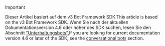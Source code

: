 > [!Important]
> <span data-ttu-id="5eb87-101">Dieser Artikel basiert auf dem v3 Bot Framework SDK.</span><span class="sxs-lookup"><span data-stu-id="5eb87-101">This article is based on the v3 Bot Framework SDK.</span></span> <span data-ttu-id="5eb87-102">Wenn Sie nach der aktuellen Dokumentationsversion 4.6 oder höher des SDK suchen, lesen Sie den Abschnitt ["Unterhaltungsbots".](~/bots/what-are-bots.md)</span><span class="sxs-lookup"><span data-stu-id="5eb87-102">If you are looking for current documentation version 4.6 or later of the SDK, see the [conversational bots](~/bots/what-are-bots.md) section.</span></span>
